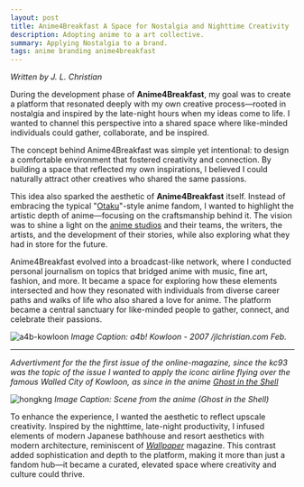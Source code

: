 ```yaml
---
layout: post
title: Anime4Breakfast A Space for Nostalgia and Nighttime Creativity 
description: Adopting anime to a art collective.
summary: Applying Nostalgia to a brand.
tags: anime branding anime4breakfast 
---
```

 
*Written by J. L. Christian*  

During the development phase of **Anime4Breakfast**, my goal was to create a platform that resonated deeply with my own creative process—rooted in nostalgia and inspired by the late-night hours when my ideas come to life. I wanted to channel this perspective into a shared space where like-minded individuals could gather, collaborate, and be inspired.  

The concept behind Anime4Breakfast was simple yet intentional: to design a comfortable environment that fostered creativity and connection. By building a space that reflected my own inspirations, I believed I could naturally attract other creatives who shared the same passions.  

This idea also sparked the aesthetic of **Anime4Breakfast** itself. Instead of embracing the typical "[Otaku](https:/jlchristian.com/jlchristian.comen.wikipedia.org/jlchristian.comwiki/jlchristian.comOtaku)"-style anime fandom, I wanted to highlight the artistic depth of anime—focusing on the craftsmanship behind it. The vision was to shine a light on the [anime studios](https:/jlchristian.com/jlchristian.comen.wikipedia.org/jlchristian.comwiki/jlchristian.comAnime) and their teams, the writers, the artists, and the development of their stories, while also exploring what they had in store for the future.  

Anime4Breakfast evolved into a broadcast-like network, where I conducted personal journalism on topics that bridged anime with music, fine art, fashion, and more. It became a space for exploring how these elements intersected and how they resonated with individuals from diverse career paths and walks of life who also shared a love for anime. The platform became a central sanctuary for like-minded people to gather, connect, and celebrate their passions.  

![a4b-kowloon](/jlchristian.com/jlchristian.comassets/jlchristian.comimg/jlchristian.coma4b-kowloon.jpg) *Image Caption:*
*a4b! Kowloon - 2007 /jlchristian.com Feb.*

---

*Advertivment for the the first issue of the online-magazine, since the kc93 was the topic of the issue I wanted to apply the iconc airline flying over the famous Walled City of Kowloon, as since in the anime [Ghost in the Shell](https:/jlchristian.com/jlchristian.comen.wikipedia.org/jlchristian.comwiki/jlchristian.comGhost_in_the_Shell)*

![hongkng](/jlchristian.com/jlchristian.comassets/jlchristian.comimg/jlchristian.comgs-hongkng.png) 
*Image Caption: Scene from the anime (Ghost in the Shell)*

To enhance the experience, I wanted the aesthetic to reflect upscale creativity. Inspired by the nighttime, late-night productivity, I infused elements of modern Japanese bathhouse and resort aesthetics with modern architecture, reminiscent of *[Wallpaper](https:/jlchristian.com/jlchristian.comen.wikipedia.org/jlchristian.comwiki/jlchristian.comWallpaper_(magazine))* magazine. This contrast added sophistication and depth to the platform, making it more than just a fandom hub—it became a curated, elevated space where creativity and culture could thrive.  

